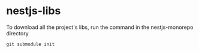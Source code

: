 # nestjs-libs

To download all the project's libs, run the command in the nestjs-monorepo directory

```shell
git submodule init
```
